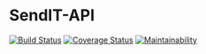 # SendIT-API


[![Build Status](https://travis-ci.com/3Nakajugo/SendIT-API.svg?branch=main)](https://travis-ci.com/3Nakajugo/SendIT-API)
[![Coverage Status](https://coveralls.io/repos/github/3Nakajugo/SendIT-API/badge.svg?branch=main&service=github)](https://coveralls.io/github/3Nakajugo/SendIT-API?branch=ft-register-177301305)
[![Maintainability](https://api.codeclimate.com/v1/badges/618c42517e82a73e0550/maintainability)](https://codeclimate.com/github/3Nakajugo/SendIT-API/maintainability)